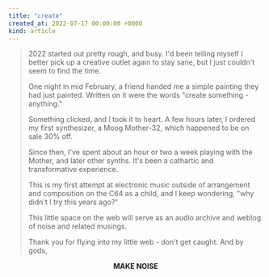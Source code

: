 ```yaml
---
title: "create"
created_at: 2022-07-17 00:00:00 +0000
kind: article
---
```


> 2022 started out pretty rough, and busy. I'd 
> been telling myself I better pick up a creative
> outlet again to stay sane, but I just couldn't
> seem to find the time.
> 
> 
> One night in mid February, a friend handed me
> a simple painting they had just painted.
> Written on it were the words "create
> something - anything."
> 
> 
> Something clicked, and I took it to heart. A few
> hours later, I ordered my first synthesizer, a
> Moog Mother-32, which happened to be on sale
> 30% off.
> 
> 
> Since then, I've spent about an hour or two a week playing
> with the Mother, and later other synths. It's been
> a cathartic and transformative experience.
> 
> 
> This is my first attempt at electronic music outside of
> arrangement and composition on the C64 as a child, and 
> I keep wondering, "why didn't I try this years ago?"
> 
> 
> This little space on the web will serve as
> an audio archive and weblog of noise 
> and related musings.
> 
> 
> Thank you for flying into my little web - don't get caught. And by gods,
> 
<p style="text-align: center; font-weight: bold;">
MAKE NOISE
</p>


